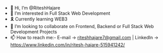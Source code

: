 - 👋 Hi, I’m @RiteshHajare
- 👀 I’m interested in Full Stack Web Development
- 🎗️ Currently learning WEB3
- 💞️ I’m looking to collaborate on Frontend, Backend or Full Stack Web Development Projects
- 📫 How to reach me:- E-mail -> riteshhajare7@gmail.com | LinkedIn -> https://www.linkedin.com/in/ritesh-hajare-515941242/

<!---
RiteshHajare/RiteshHajare is a ✨ special ✨ repository because its `README.md` (this file) appears on your GitHub profile.
You can click the Preview link to take a look at your changes.
--->
